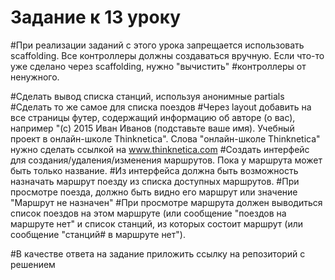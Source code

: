 # Задание к 13 уроку
 #При реализации заданий с этого урока запрещается использовать scaffolding. Все контроллеры должны создаваться вручную. Если что-то уже сделано через scaffolding, нужно "вычистить" #контроллеры от ненужного.

#Сделать вывод списка станций, используя анонимные partials
#Сделать то же самое для списка поездов
#Через layout добавить на все страницы футер, содержащий информацию об авторе (о вас), например "(с) 2015 Иван Иванов (подставьте ваше имя). Учебный проект в онлайн-школе Thinknetica". Слова "онлайн-школе Thinknetica" нужно сделать ссылкой на www.thinknetica.com
#Создать интерфейс для создания/удаления/изменения маршрутов. Пока у маршрута может быть только название.
#Из интерфейса должна быть возможность назначать маршрут поезду из списка доступных маршрутов.
#При просмотре поезда, должно быть видно его маршрут или значение "Маршрут не назначен"
#При просмотре маршрута должен выводиться список поездов на этом маршруте (или сообщение "поездов на маршруте нет" и список станций, из которых состоит маршрут (или сообщение "станций# в маршруте нет").

#В качестве ответа на задание приложить ссылку на репозиторий с решением
